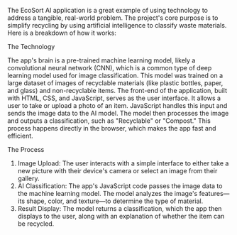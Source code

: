 The EcoSort AI application is a great example of using technology to address a tangible, real-world problem. The project's core purpose is to simplify recycling by using artificial intelligence to classify waste materials. Here is a breakdown of how it works:


The Technology

The app's brain is a pre-trained machine learning model, likely a convolutional neural network (CNN), which is a common type of deep learning model used for image classification. This model was trained on a large dataset of images of recyclable materials (like plastic bottles, paper, and glass) and non-recyclable items.
The front-end of the application, built with HTML, CSS, and JavaScript, serves as the user interface. It allows a user to take or upload a photo of an item. JavaScript handles this input and sends the image data to the AI model. The model then processes the image and outputs a classification, such as "Recyclable" or "Compost." This process happens directly in the browser, which makes the app fast and efficient.

The Process

1. Image Upload: The user interacts with a simple interface to either take a new picture with their device's camera or select an image from their gallery.
2. AI Classification: The app's JavaScript code passes the image data to the machine learning model. The model analyzes the image's features—its shape, color, and texture—to determine the type of material.
3. Result Display: The model returns a classification, which the app then displays to the user, along with an explanation of whether the item can be recycled.
